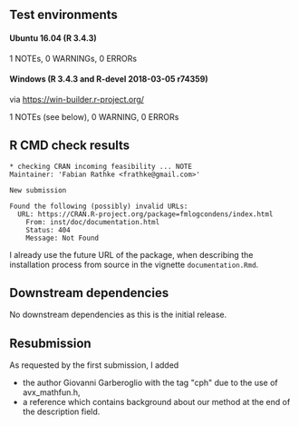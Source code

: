 ## Test environments

#### Ubuntu 16.04 (R 3.4.3)

1 NOTEs, 0 WARNINGs, 0 ERRORs

#### Windows (R 3.4.3 and R-devel 2018-03-05 r74359)

via https://win-builder.r-project.org/

1 NOTEs (see below), 0 WARNING, 0 ERRORs



## R CMD check results

```
* checking CRAN incoming feasibility ... NOTE
Maintainer: 'Fabian Rathke <frathke@gmail.com>'

New submission

Found the following (possibly) invalid URLs:
  URL: https://CRAN.R-project.org/package=fmlogcondens/index.html
    From: inst/doc/documentation.html
    Status: 404
    Message: Not Found
```

I already use the future URL of the package, when describing the installation process from source in the vignette `documentation.Rmd`.



## Downstream dependencies

No downstream dependencies as this is the initial release.



## Resubmission

As requested by the first submission, I added

* the author Giovanni Garberoglio with the tag "cph" due to the use of avx_mathfun.h,
* a reference which contains background about our method at the end of the description field.